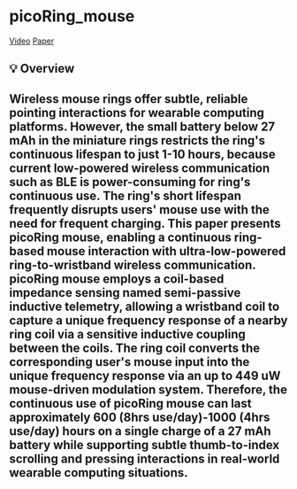 # picoRing_mouse

[Video](https://youtu.be/7RazVNMx0Ms)
[Paper](https://arxiv.org/abs/2504.03253)

## 💡 Overview

Wireless mouse rings offer subtle, reliable pointing interactions for wearable computing platforms. However, the small battery below 27 mAh in the miniature rings restricts the ring's continuous lifespan to just 1-10 hours, because current low-powered wireless communication such as BLE is power-consuming for ring's continuous use. The ring's short lifespan frequently disrupts users' mouse use with the need for frequent charging. This paper presents picoRing mouse, enabling a continuous ring-based mouse interaction with ultra-low-powered ring-to-wristband wireless communication. picoRing mouse employs a coil-based impedance sensing named semi-passive inductive telemetry, allowing a wristband coil to capture a unique frequency response of a nearby ring coil via a sensitive inductive coupling between the coils. The ring coil converts the corresponding user's mouse input into the unique frequency response via an up to 449 uW mouse-driven modulation system. Therefore, the continuous use of picoRing mouse can last approximately 600 (8hrs use/day)-1000 (4hrs use/day) hours on a single charge of a 27 mAh battery while supporting subtle thumb-to-index scrolling and pressing interactions in real-world wearable computing situations.
---
